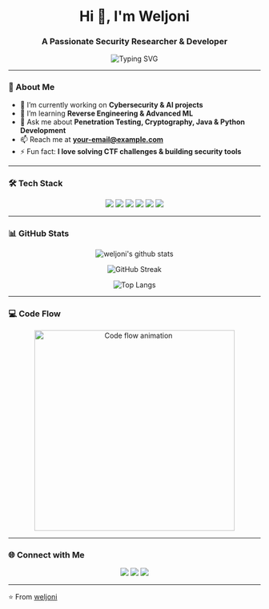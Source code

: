 <!-- 动态标题 -->
<h1 align="center">Hi 👋, I'm Weljoni</h1>
<h3 align="center">A Passionate Security Researcher & Developer</h3>

<!-- 动态打字效果 -->
<p align="center">
  <img src="https://readme-typing-svg.herokuapp.com?font=Fira+Code&pause=1000&color=00F700&center=true&vCenter=true&width=500&lines=Security+Researcher;Full-stack+Developer;CTF+Player;Machine+Learning+Explorer" alt="Typing SVG" />
</p>

---

### 🚀 About Me
- 🔭 I’m currently working on **Cybersecurity & AI projects**  
- 🌱 I’m learning **Reverse Engineering & Advanced ML**  
- 💬 Ask me about **Penetration Testing, Cryptography, Java & Python Development**  
- 📫 Reach me at **your-email@example.com**  
- ⚡ Fun fact: **I love solving CTF challenges & building security tools**  

---

### 🛠 Tech Stack
<p align="center">
  <img src="https://img.shields.io/badge/Python-3776AB?style=for-the-badge&logo=python&logoColor=white"/>
  <img src="https://img.shields.io/badge/Java-007396?style=for-the-badge&logo=java&logoColor=white"/>
  <img src="https://img.shields.io/badge/JavaScript-F7DF1E?style=for-the-badge&logo=javascript&logoColor=black"/>
  <img src="https://img.shields.io/badge/Linux-FCC624?style=for-the-badge&logo=linux&logoColor=black"/>
  <img src="https://img.shields.io/badge/MySQL-4479A1?style=for-the-badge&logo=mysql&logoColor=white"/>
  <img src="https://img.shields.io/badge/OpenGauss-4169E1?style=for-the-badge&logo=postgresql&logoColor=white"/>
</p>

---

### 📊 GitHub Stats
<p align="center">
  <img src="https://github-readme-stats.vercel.app/api?username=weljoni&show_icons=true&theme=radical" alt="weljoni's github stats" />
</p>

<p align="center">
  <img src="https://github-readme-streak-stats.herokuapp.com/?user=weljoni&theme=radical" alt="GitHub Streak" />
</p>

<p align="center">
  <img src="https://github-readme-stats.vercel.app/api/top-langs/?username=weljoni&layout=compact&theme=radical" alt="Top Langs" />
</p>

---


### 💻 Code Flow

<p align="center">
  <img src="https://media.giphy.com/media/l0MYB8Ory7Hqefo9a/giphy.gif" alt="Code flow animation" width="400px" />
</p>

---

### 🌐 Connect with Me
<p align="center">
  <a href="https://twitter.com/your_twitter"><img src="https://img.shields.io/badge/Twitter-%231DA1F2.svg?&style=for-the-badge&logo=twitter&logoColor=white" /></a>
  <a href="https://www.linkedin.com/in/your_linkedin"><img src="https://img.shields.io/badge/LinkedIn-%230077B5.svg?&style=for-the-badge&logo=linkedin&logoColor=white" /></a>
  <a href="mailto:your-email@example.com"><img src="https://img.shields.io/badge/Email-D14836?style=for-the-badge&logo=gmail&logoColor=white" /></a>
</p>

---

⭐️ From [weljoni](https://github.com/weljoni)
